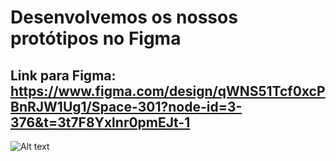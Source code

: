# Desenvolvemos os nossos protótipos no Figma
## Link para Figma: https://www.figma.com/design/qWNS51Tcf0xcPBnRJW1Ug1/Space-301?node-id=3-376&t=3t7F8Yxlnr0pmEJt-1

![Alt text]([URL](https://github.com/detiuaveiro/ies-24-25-group-project-301/blob/imp/prototypes/prototypes/protypes.png?raw=true))
